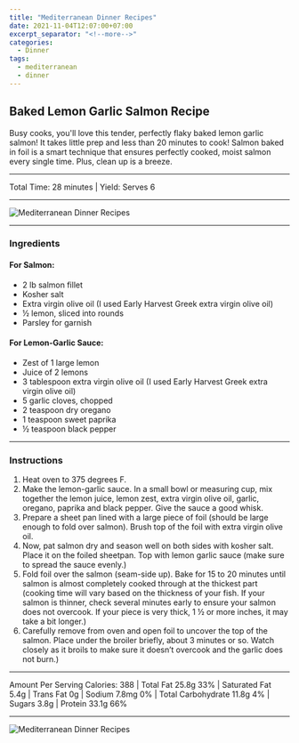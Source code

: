 ```yaml
---
title: "Mediterranean Dinner Recipes"
date: 2021-11-04T12:07:00+07:00
excerpt_separator: "<!--more-->"
categories:
  - Dinner
tags:
  - mediterranean
  - dinner
---
```


## Baked Lemon Garlic Salmon Recipe

Busy cooks, you'll love this tender, perfectly flaky baked lemon garlic salmon! It takes little prep and less than 20 minutes to cook! Salmon baked in foil is a smart technique that ensures perfectly cooked, moist salmon every single time. Plus, clean up is a breeze.

---

Total Time: 28 minutes | Yield: Serves 6

---

![Mediterranean Dinner Recipes](https://blogger.googleusercontent.com/img/a/AVvXsEjTVeQyIP7gwWeHgI0VpGSnAIhOyOTyn1TW12Pxw66j2hl7GRKwYfxZOoDuXVkVxr3IHYjbf8XnXEfUYVVHjyaKO_al-gj_QKpHj1JnbdX5RtT8CoX7EEWIkEHxmO5Ak5o9GXAfRj0D6M6g8oZ6kcxIPHgI4B_krPgdMy4pjBDzMvqaH5ge8JMeybCN)

---

### Ingredients
#### For Salmon:
* 2 lb salmon fillet
* Kosher salt
* Extra virgin olive oil (I used Early Harvest Greek extra virgin olive oil)
* ½ lemon, sliced into rounds
* Parsley for garnish
#### For Lemon-Garlic Sauce:
* Zest of 1 large lemon
* Juice of 2 lemons
* 3 tablespoon extra virgin olive oil (I used Early Harvest Greek extra virgin olive oil)
* 5 garlic cloves, chopped
* 2 teaspoon dry oregano
* 1 teaspoon sweet paprika
* ½ teaspoon black pepper

---

### Instructions
1. Heat oven to 375 degrees F.
2. Make the lemon-garlic sauce. In a small bowl or measuring cup, mix together the lemon juice, lemon zest, extra virgin olive oil, garlic, oregano, paprika and black pepper. Give the sauce a good whisk.
3. Prepare a sheet pan lined with a large piece of foil (should be large enough to fold over salmon). Brush top of the foil with extra virgin olive oil.
4. Now, pat salmon dry and season well on both sides with kosher salt. Place it on the foiled sheetpan. Top with lemon garlic sauce (make sure to spread the sauce evenly.)
5. Fold foil over the salmon (seam-side up). Bake for 15 to 20 minutes until salmon is almost completely cooked through at the thickest part (cooking time will vary based on the thickness of your fish. If your salmon is thinner, check several minutes early to ensure your salmon does not overcook. If your piece is very thick, 1 ½ or more inches, it may take a bit longer.)
6. Carefully remove from oven and open foil to uncover the top of the salmon.  Place under the broiler briefly, about 3 minutes or so. Watch closely as it broils to make sure it doesn’t overcook and the garlic does not burn.)

---

Amount Per Serving
Calories: 388 |  Total Fat 25.8g 33% | Saturated Fat 5.4g | Trans Fat 0g | Sodium 7.8mg 0% | Total Carbohydrate 11.8g 4% | Sugars 3.8g | Protein 33.1g 66%

---

![Mediterranean Dinner Recipes](https://blogger.googleusercontent.com/img/a/AVvXsEjBxxXPdYnl6cOIthrpL5GLdFOerQ_Rn62dGGME4nGEc1PAn2n-9uft7itnyDH39cBkb5WzPIAHHXgV_yKFABu7zFxdyubbdZlNrKbC-gKJ60n6h1NGgBE1tnkCHt-9mue_0Bvqgios999QEXWuAnrXhY9M53hYWfc_YW2a2m88gX_cmP8k8gRMSFdI)